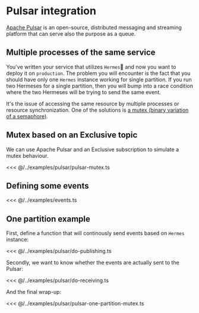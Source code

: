# Pulsar integration

[Apache Pulsar](https://pulsar.apache.org/) is an open-source, distributed messaging and streaming platform that can serve also the purpose as a queue.

## Multiple processes of the same service

You've written your service that utilizes `Hermes`🌿 and now you want to deploy it on `production`. The problem you will encounter is the fact that you should have only one `Hermes` instance working for single partition. If you run two Hermeses for a single partition, then you will bump into a race condition where the two Hermeses will be trying to send the same event.

It's the issue of accessing the same resource by multiple processes or resource synchronization. One of the solutions is [a mutex (binary variation of a semaphore)](<https://en.wikipedia.org/wiki/Lock_(computer_science)#:~:text=In%20computer%20science%2C%20a%20lock,threads%20of%20execution%20at%20once>).

## Mutex based on an Exclusive topic

We can use Apache Pulsar and an Exclusive subscription to simulate a mutex behaviour.

<<< @/../examples/pulsar/pulsar-mutex.ts

## Defining some events

<<< @/../examples/events.ts

## One partition example

First, define a function that will continously send events based on `Hermes` instance:

<<< @/../examples/pulsar/do-publishing.ts

Secondly, we want to know whether the events are actually sent to the Pulsar:

<<< @/../examples/pulsar/do-receiving.ts

And the final wrap-up:

<<< @/../examples/pulsar/pulsar-one-partition-mutex.ts
